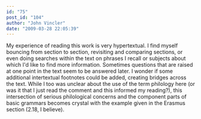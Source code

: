 ```yaml
---
id: "75"
post_id: "104"
author: "John Vincler"
date: "2009-03-28 22:05:39"
---
```

My experience of reading this work is very hypertextual. I find myself bouncing from section to section, revisiting and comparing sections, or even doing searches within the text on phrases I recall or subjects about which I'd like to find more information. Sometimes questions that are raised at one point in the text seem to be answered later. I wonder if some additional intertextual footnotes could be added, creating bridges across the text. While I too was unclear about the use of the term philology here (or was it that I just read the comment and this informed my reading?), this intersection of serious philological concerns and the component parts of basic grammars becomes crystal with the example given in the Erasmus section (2.18, I believe).
